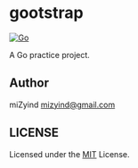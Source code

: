 # gootstrap

[![Go](https://img.shields.io/github/go-mod/go-version/mizyind/gootstrap?style=for-the-badge&label=&color=00add8&logo=go&logoColor=fff)](https://golang.org)

A Go practice project.

## Author

miZyind <mizyind@gmail.com>

## LICENSE

Licensed under the [MIT](LICENSE) License.
